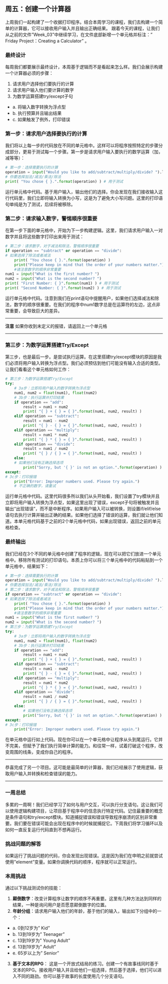 ## 周五：创建一个计算器
上周我们一起构建了一个收据打印程序。结合本周学习的课程，我们去构建一个简单的计算器，它可以接收用户输入并且输出正确结果。
跟着今天的课程，让我们从之前的文件”Week_03”中继续学习，在文件底部新增一个单元格并标注：” Friday Project：Creating a Calculator” 。
### 最终设计
每周我们都要展示最终设计，本周基于逻辑而不是看起来怎么样。我们会展示构建一个计算器必须的步骤：
1.	请求用户选择他们要执行的计算
2.	请求用户输入他们要计算的数字
3.	为数学运算搭建try/except子句

  - a.	将输入数字转换为浮点型  
  - b.	执行预算并且输出结果
  - c.	如果触发了例外，打印错误
### 第一步：请求用户选择要执行的计算
我们将以上每一步的代码放在不同的单元格中。这样可以将程序按照特定的步骤分成部分，更易于测试每一个步骤。第一步是请求用户输入要执行的数学运算（加，减等等）：
```python
# 第一步：选择需要执行的计算
operation = input("Would you like to add/subtract/multiply/divide? ").lower( )
# 你要选择加法/减法/乘法/除法
print( "You chose { }.".format(operation) ) # 用于测试
```
运行单元格中代码。基于用户输入，输出他们的选择。你会发现在我们接收输入这行代码里，我们立即将输入转换为小写，这是为了避免大小写问题。这里的打印语句单纯是为了测试，后续将被移除。
### 第二步：请求输入数字，警惕顺序很重要
在第一步下面的单元格中，开始为下一步构建逻辑。这里，我们请求用户输入一对数字并且将这些数字打印出来用于测试：
```python
# 第二步：请求数字，对于减法和除法，警惕顺序很重要
if operation == "subtract" or operation == "divide":
# 如果选择了除法或者减法
    print( "You chose { }.".format(operation) )
    print("Please keep in mind that the order of your numbers matter.")
    #请注意数字的顺序非常重要
num1 = input("What is the first number? ")
num2 = input("What is the second number? ")
print( "First Number: { }".format(num1) ) # 用于测试
print( "Second Number: { }".format(num2) ) # 用于测试
```
运行单元格中代码。注意到我们在print语句中提醒用户，如果他们选择减法和除法，数字的顺序很重要。在我们的程序中num1数字总是在运算符的左边，这点非常重要，会导致巨大的差异。

----

**注意** 如果你收到未定义的报错，请返回上一个单元格

----

### 第三步：为数学运算搭建Try/Except
第三步，也是最后一步。是尝试执行运算。在这里搭建try/except模块的原因是我们必须将用户输入转换为浮点型。我们必须预估到他们可能没有输入合适的类型。让我们看看这个单元格如何工作：
```python
# 第三步：为数学运算搭建Try/Except
try:
    # 3a步：立即将用户输入的数字转换为浮点型
    num1, num2 = float(num1), float(num2)
    # 3b步：执行运算并打印结果
    if operation == "add":
        result = num1 + num2
        print( "{ } + { } = { }".format(num1, num2, result) )
    elif operation == "subtract":
        result = num1 - num2
        print( "{ } - { } = { }".format(num1, num2, result) )
    elif operation == "multiply":
        result = num1 * num2
        print( "{ } * { } = { }".format(num1, num2, result) )
    elif operation == "divide":
        result = num1 / num2
        print( "{ } / { } = { }".format(num1, num2, result) )
    else:
    # 如果他们没有正确选择选项
        print("Sorry, but '{ }' is not an option.".format(operation) )
except:
# 3c步：打印报错
    print("Error: Improper numbers used. Please try again.")
    # 不正确的数字，请重试
```
运行单元格中代码。这里代码很多所以我们从头开始看，我们设置了try模块并且立即将用户输入转换为浮点型，如果这里出现了错误，except子句将被触发并且输出“出现错误”，而不是中断程序。如果用户输入可以被转换，则设置if/elif/else语句去执行计算并输出正确的结果。如果他们选择了错误的运算，我们就让他们知道。本单元格代码基于之前的2个单元格中代码，如果出现错误，返回之前的单元格检查。
### 最终输出
我们已经在3个不同的单元格中创建了程序的逻辑，现在可以把它们放进一个单元格中。移除所有测试的打印语句。本质上你可以将三个单元格中的代码粘贴到一个单元格中，结果如下：
```python
# 第一步：选择需要执行的计算
operation = input("Would you like to add/subtract/multiply/divide? ").lower( )
# 你要选择加法/减法/乘法/除法
# 第二步：请求数字，对于减法和除法，警惕顺序很重要
if operation == "subtract" or operation == "divide":
# 如果选择了除法或者减法
    print( "You chose { }.".format(operation) )
    print("Please keep in mind that the order of your numbers matter.")
    #请注意数字的顺序非常重要
num1 = input("What is the first number? ")
num2 = input("What is the second number? ")
# 第三步：为数学运算搭建Try/Except
try:
    # 3a步：立即将用户输入的数字转换为浮点型
    num1, num2 = float(num1), float(num2)
    # 3b步：执行运算并打印结果
    if operation == "add":
        result = num1 + num2
        print( "{ } + { } = { }".format(num1, num2, result) )
    elif operation == "subtract":
        result = num1 - num2
        print( "{ } - { } = { }".format(num1, num2, result) )
    elif operation == "multiply":
        result = num1 * num2
        print( "{ } * { } = { }".format(num1, num2, result) )
    elif operation == "divide":
        result = num1 / num2
        print( "{ } / { } = { }".format(num1, num2, result) )
    else:
        # 如果他们没有正确选择选项
        print("Sorry, but '{ }' is not an option.".format(operation) )
except:
# 3c步：打印报错
    print("Error: Improper numbers used. Please try again.")
```
在单元格中运行如上代码。现在你可以在一个单元格中让程序从头到尾运行。它并不完美，但赋予了我们执行简单计算的能力。和往常一样，试着打破这个程序，改变周围的线条，变成你自己的程序。

----

恭喜完成了另一个项目。这可能是最简单的计算器，我们已经展示了使用逻辑，获取用户输入并转换和检查错误的能力。

----
### 一周总结
多累的一周啊！我们已经学习了如何与用户交互，可以执行分支语句。这让我们可以使用逻辑构建项目，让项目基于程序中的信息执行特定代码。记住最重要的概念是条件语句和try/except模块。知道捕捉错误和错误导致程序崩溃的区别非常重要。我们要在错误可能会出现在程序中的时候就捕捉它。下周我们将学习循环以及如何一直反复运行代码直到不想再运行。
### 挑战问题的解答
如果运行了挑战问题的代码，你会发现出现错误。这是因为我们在申明之前就尝试使用”element”变量。如果你调换代码的顺序，程序就可以正常运行。
### 本周挑战
通过以下挑战测试你的技能：
1.	**颠倒数字**：改变计算程序让数字的顺序不再重要。这里有几种方法达到同样的结果，一种是询问用户是否愿意颠倒数字的位置。
2.	**年龄分组**：请求用户输入他们的年龄，基于他们的输入，输出如下分组中的一个：
- a.	0到12岁为” Kid”
- b.	13到19岁为” Teenager”
- c.	13到19岁为” Young Adult”
- d.	13到19岁为” Adult”
- e.	65岁以上为” Senior”
3.	**基于文本的RPG**： 这是一个开放式结局的练习。创建一个有故事线同时基于文本的RPG。接收用户输入并且给他们一组选择，然后基于选择，他们可以进入不同的路劲。你可以基于故事的长度使用几个分支语句。

